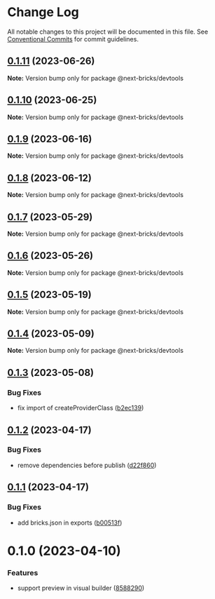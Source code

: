 # Change Log

All notable changes to this project will be documented in this file.
See [Conventional Commits](https://conventionalcommits.org) for commit guidelines.

## [0.1.11](https://github.com/easyops-cn/next-bricks/compare/@next-bricks/devtools@0.1.10...@next-bricks/devtools@0.1.11) (2023-06-26)

**Note:** Version bump only for package @next-bricks/devtools





## [0.1.10](https://github.com/easyops-cn/next-bricks/compare/@next-bricks/devtools@0.1.9...@next-bricks/devtools@0.1.10) (2023-06-25)

**Note:** Version bump only for package @next-bricks/devtools





## [0.1.9](https://github.com/easyops-cn/next-bricks/compare/@next-bricks/devtools@0.1.8...@next-bricks/devtools@0.1.9) (2023-06-16)

**Note:** Version bump only for package @next-bricks/devtools





## [0.1.8](https://github.com/easyops-cn/next-bricks/compare/@next-bricks/devtools@0.1.7...@next-bricks/devtools@0.1.8) (2023-06-12)

**Note:** Version bump only for package @next-bricks/devtools





## [0.1.7](https://github.com/easyops-cn/next-bricks/compare/@next-bricks/devtools@0.1.6...@next-bricks/devtools@0.1.7) (2023-05-29)

**Note:** Version bump only for package @next-bricks/devtools





## [0.1.6](https://github.com/easyops-cn/next-bricks/compare/@next-bricks/devtools@0.1.5...@next-bricks/devtools@0.1.6) (2023-05-26)

**Note:** Version bump only for package @next-bricks/devtools





## [0.1.5](https://github.com/easyops-cn/next-bricks/compare/@next-bricks/devtools@0.1.4...@next-bricks/devtools@0.1.5) (2023-05-19)

**Note:** Version bump only for package @next-bricks/devtools





## [0.1.4](https://github.com/easyops-cn/next-bricks/compare/@next-bricks/devtools@0.1.3...@next-bricks/devtools@0.1.4) (2023-05-09)

**Note:** Version bump only for package @next-bricks/devtools





## [0.1.3](https://github.com/easyops-cn/next-bricks/compare/@next-bricks/devtools@0.1.2...@next-bricks/devtools@0.1.3) (2023-05-08)


### Bug Fixes

* fix import of createProviderClass ([b2ec139](https://github.com/easyops-cn/next-bricks/commit/b2ec1395c6f2b36e1fde653bd57137b747232ed6))





## [0.1.2](https://github.com/easyops-cn/next-bricks/compare/@next-bricks/devtools@0.1.1...@next-bricks/devtools@0.1.2) (2023-04-17)


### Bug Fixes

* remove dependencies before publish ([d22f860](https://github.com/easyops-cn/next-bricks/commit/d22f8604d557d7f4a3c03f9c047c20babd5460bc))





## [0.1.1](https://github.com/easyops-cn/next-bricks/compare/@next-bricks/devtools@0.1.0...@next-bricks/devtools@0.1.1) (2023-04-17)


### Bug Fixes

* add bricks.json in exports ([b00513f](https://github.com/easyops-cn/next-bricks/commit/b00513fba328f0317c4bd3beed3fd089028c72a0))





# 0.1.0 (2023-04-10)


### Features

* support preview in visual builder ([8588290](https://github.com/easyops-cn/next-core/commit/8588290cd21202d4367a6259f0e6c27db269b77e))
